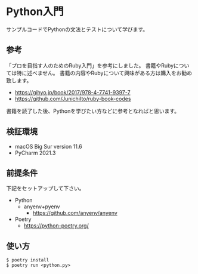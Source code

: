 # Python入門

サンプルコードでPythonの文法とテストについて学びます。

## 参考

「プロを目指す人のためのRuby入門」を参考にしました。
書籍やRubyについては特に述べません。
書籍の内容やRubyについて興味がある方は購入をお勧め致します。

- https://gihyo.jp/book/2017/978-4-7741-9397-7
- https://github.com/JunichiIto/ruby-book-codes

書籍を読了した後、Pythonを学びたい方などに参考となればと思います。

## 検証環境

- macOS Big Sur version 11.6
- PyCharm 2021.3

## 前提条件

下記をセットアップして下さい。

- Python
  - anyenv+pyenv
    - https://github.com/anyenv/anyenv
- Poetry
  - https://python-poetry.org/

## 使い方

```
$ poetry install
$ poetry run <python.py>
```